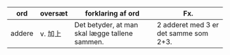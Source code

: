 
|ord| oversæt | forklaring af ord| Fx.|
|-|-|-|-|
|addere | v. 加上 | Det betyder, at man skal lægge tallene sammen. | 2 adderet med 3 er det samme som 2+3.| 

